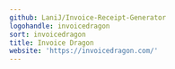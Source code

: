 ```yaml
---
github: LaniJ/Invoice-Receipt-Generator
logohandle: invoicedragon
sort: invoicedragon
title: Invoice Dragon
website: 'https://invoicedragon.com/'
---
```

